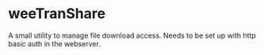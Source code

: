 # weeTranShare
A small utility to manage file download access. Needs to be set up with http basic auth in the webserver.
